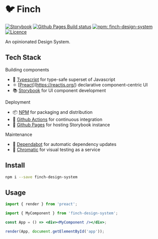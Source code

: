 # 🐦 Finch

[![Storybook](https://cdn.jsdelivr.net/gh/storybooks/brand@master/badge/badge-storybook.svg)](https://domjacks.github.io/finch)
[![Github Pages Build status](https://github.com/domjacks/finch/actions/workflows/publish-storybook.yml/badge.svg)](https://github.com/domjacks/finch/actions/workflows/publish-storybook.yml)
[![npm: finch-design-system](https://img.shields.io/npm/v/finch-design-system)](https://www.npmjs.com/package/finch-design-system)
[![Licence](https://img.shields.io/github/license/domjacks/finch)](https://opensource.org/licenses/MIT)

An opinionated Design System.

## Tech Stack

Building components

- 🔵 [Typescript](https://www.typescriptlang.org/) for type-safe superset of Javascript
- ⚛️ [[Preact](https://preactjs.com/)](https://reactjs.org/) declarative component-centric UI
- 📚 [Storybook](https://storybook.js.org) for UI component development

Deployment

- 📦 [NPM](https://www.npmjs.com/) for packaging and distribution
- 🚥 [Github Actions](https://github.com/features/actions) for continuous integration
- 🚀 [Github Pages](https://pages.github.com/) for hosting Storybook instance

Maintenance

- 🤖 [Dependabot](https://dependabot.com/) for automatic dependency updates
- 🦔 [Chromatic](https://www.chromatic.com) for visual testing as a service

## Install

```bash
npm i --save finch-design-system
```

## Usage

```jsx
import { render } from 'preact';

import { MyComponent } from 'finch-design-system';

const App = () => <div><MyComponent /></div>;

render(App, document.getElementById('app'));
```
